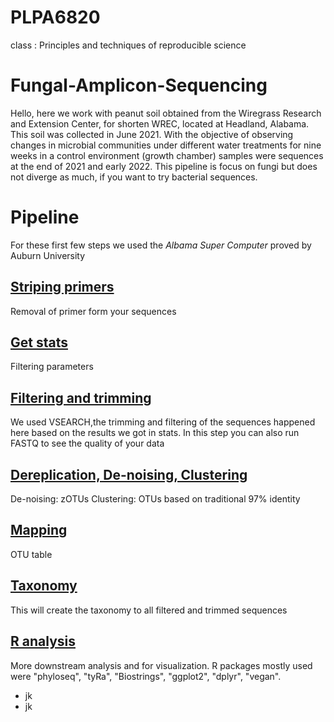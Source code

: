 # PLPA6820
class : Principles and techniques of reproducible science

# Fungal-Amplicon-Sequencing

Hello, here we work with peanut soil obtained from the Wiregrass Research and Extension Center, for shorten WREC, located at Headland, Alabama. This soil was collected in June 2021. With the objective of observing changes in microbial communities under different water treatments for nine weeks in a control environment (growth chamber) samples were sequences at the end of 2021 and early 2022. This pipeline is focus on fungi but does not diverge as much, if you want to try bacterial sequences. 

# Pipeline

For these first few steps we used the *Albama Super Computer* proved by Auburn University

## [Striping primers](https://github.com/lauraRodriiguez/PLPA6820/blob/main/Scripts/STRIPPING%20PRIMERS1.rtf)

Removal of primer form your sequences

## [Get stats](https://github.com/lauraRodriiguez/PLPA6820/blob/main/Scripts/Stats2.rtf)

Filtering parameters

## [Filtering and trimming](https://github.com/lauraRodriiguez/PLPA6820/blob/main/Scripts/FILTERING.TRIMMING3.rtf)

We used VSEARCH,the trimming and filtering of the sequences happened here based on the results we got in stats. In this step you can also run FASTQ to see the quality of your data

## [Dereplication, De-noising, Clustering](https://github.com/lauraRodriiguez/PLPA6820/blob/main/Scripts/DEREPLICATION%2C%20CLUSTERING.CHIMERAREMOVAL4.rtf)


De-noising: zOTUs
Clustering: OTUs based on traditional 97% identity

## [Mapping](https://github.com/lauraRodriiguez/PLPA6820/blob/main/Scripts/MAPPING5.rtf)
OTU table


## [Taxonomy](https://github.com/lauraRodriiguez/PLPA6820/blob/main/Scripts/TAXONOMY6.rtf)
This will create the taxonomy to all filtered and trimmed sequences

## [R analysis](https://github.com/lauraRodriiguez/PLPA6820/blob/main/WRECpeanutSoilFungi.Rmd)
More downstream analysis and for visualization. R packages mostly used were "phyloseq", "tyRa", "Biostrings", "ggplot2", "dplyr", "vegan".
- jk
- jk
